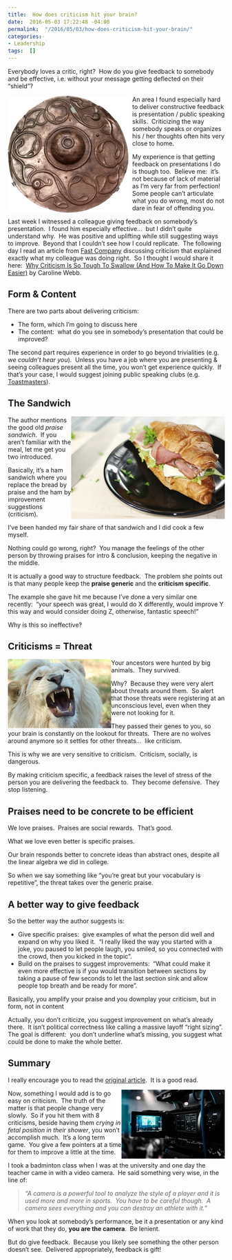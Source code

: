 ```yaml
---
title:  How does criticism hit your brain?
date:  2016-05-03 17:22:48 -04:00
permalink:  "/2016/05/03/how-does-criticism-hit-your-brain/"
categories:
- Leadership
tags:  []
---
```

<p>Everybody loves a critic, right?&nbsp; How do you give feedback to somebody and be effective, i.e. without your message getting deflected on their “shield”?</p> <p><a href="assets/2016/5/how-does-criticism-hit-your-brain/280px-wandsworth_shield1.png"><img title="280px-Wandsworth_Shield[1]" style="border-top:0;border-right:0;background-image:none;border-bottom:0;float:left;padding-top:0;padding-left:0;border-left:0;margin:0 9px 0 0;display:inline;padding-right:0;" border="0" alt="280px-Wandsworth_Shield[1]" src="assets/2016/5/how-does-criticism-hit-your-brain/280px-wandsworth_shield1_thumb.png" width="280" align="left" height="271"/></a></p> <p>An area I found especially hard to deliver constructive feedback is presentation / public speaking skills.&nbsp; Criticizing the way somebody speaks or organizes his / her thoughts often hits very close to home.</p> <p>My experience is that getting feedback on presentations I do is though too.&nbsp; Believe me:&nbsp; it’s not because of lack of material as I’m very far from perfection!&nbsp; Some people can’t articulate what you do wrong, most do not dare in fear of offending you.</p> <p>Last week I witnessed a colleague giving feedback on somebody’s presentation.&nbsp; I found him especially effective…&nbsp; but I didn’t quite understand why.&nbsp; He was positive and uplifting while still suggesting ways to improve.&nbsp; Beyond that I couldn’t see how I could replicate.&nbsp; The following day I read an article from <a href="http://www.fastcompany.com" target="_blank">Fast Company</a> discussing criticism that explained exactly what my colleague was doing right.&nbsp; So I thought I would share it here:&nbsp; <a href="http://www.fastcompany.com/3058834/why-sweetening-your-criticism-with-compliments-makes-everything-worse" target="_blank">Why Criticism Is So Tough To Swallow (And How To Make It Go Down Easier)</a> by Caroline Webb.</p> <h2>Form &amp; Content</h2> <p>There are two parts about delivering criticism:</p> <ul> <li>The form, which I’m going to discuss here</li> <li>The content:&nbsp; what do you see in somebody’s presentation that could be improved?</li></ul> <p>The second part requires experience in order to go beyond trivialities (e.g. <em>we couldn’t hear you</em>).&nbsp; Unless you have a job where you are presenting &amp; seeing colleagues present all the time, you won’t get experience quickly.&nbsp; If that’s your case, I would suggest joining public speaking clubs (e.g. <a href="http://www.toastmasters.org/" target="_blank">Toastmasters</a>).</p> <h2>The Sandwich</h2> <p><a href="assets/2016/5/how-does-criticism-hit-your-brain/pexels-photo1.jpg"><img title="pexels-photo[1]" style="border-top:0;border-right:0;background-image:none;border-bottom:0;float:right;padding-top:0;padding-left:0;border-left:0;display:inline;padding-right:0;" border="0" alt="pexels-photo[1]" src="assets/2016/5/how-does-criticism-hit-your-brain/pexels-photo1_thumb.jpg" width="357" align="right" height="238"/></a></p> <p>The author mentions the good old <em>praise sandwich</em>.&nbsp; If you aren’t familiar with the meal, let me get you two introduced.</p> <p>Basically, it’s a ham sandwich where you replace the bread by praise and the ham by improvement suggestions (criticism).</p> <p>I’ve been handed my fair share of that sandwich and I did cook a few myself.</p> <p>Nothing could go wrong, right?&nbsp; You manage the feelings of the other person by throwing praises for intro &amp; conclusion, keeping the negative in the middle.</p> <p>It is actually a good way to structure feedback.&nbsp; The problem she points out is that many people keep the <strong>praise generic </strong>and the <strong>criticism specific</strong>.</p> <p>The example she gave hit me because I’ve done a very similar one recently:&nbsp; “your speech was great, I would do X differently, would improve Y this way and would consider doing Z, otherwise, fantastic speech!”</p> <p>Why is this so ineffective?</p> <h2>Criticisms = Threat</h2> <p><a href="assets/2016/5/how-does-criticism-hit-your-brain/pexels-photo-684211.jpg"><img title="pexels-photo-68421[1]" style="border-top:0;border-right:0;background-image:none;border-bottom:0;float:left;padding-top:0;padding-left:0;border-left:0;display:inline;padding-right:0;" border="0" alt="pexels-photo-68421[1]" src="assets/2016/5/how-does-criticism-hit-your-brain/pexels-photo-684211_thumb.jpg" width="240" align="left" height="160"/></a>Your ancestors were hunted by big animals.&nbsp; They survived.</p> <p>Why?&nbsp; Because they were very alert about threats around them.&nbsp; So alert that those threats were registering at an unconscious level, even when they were not looking for it.</p> <p>They passed their genes to you, so your brain is constantly on the lookout for threats.&nbsp; There are no wolves around anymore so it settles for other threats…&nbsp; like criticism.</p> <p>This is why we are very sensitive to criticism.&nbsp; Criticism, socially, is dangerous.</p> <p>By making criticism specific, a feedback raises the level of stress of the person you are delivering the feedback to.&nbsp; They become defensive.&nbsp; They stop listening.</p> <h2>Praises need to be concrete to be efficient</h2>  <p>We love praises.&nbsp; Praises are social rewards.&nbsp; That’s good.</p> <p>What we love even better is specific praises.</p> <p>Our brain responds better to concrete ideas than abstract ones, despite all the linear algebra we did in college.</p> <p>So when we say something like “you’re great but your vocabulary is repetitive”, the threat takes over the generic praise.</p> <h2>A better way to give feedback</h2> <p>So the better way the author suggests is:</p> <ul> <li>Give specific praises:&nbsp; give examples of what the person did well and expand on why you liked it.&nbsp; “I really liked the way you started with a joke, you paused to let people laugh, you smiled, so you connected with the crowd, then you kicked in the topic”.</li> <li>Build on the praises to suggest improvements:&nbsp; “What could make it even more effective is if you would transition between sections by taking a pause of few seconds to let the last section sink and allow people top breath and be ready for more”.</li></ul> <p>Basically, you amplify your praise and you downplay your criticism, but in form, not in content</p> <p>Actually, you don’t criticize, you suggest improvement on what’s already there.&nbsp; It isn’t political correctness like calling a massive layoff “right sizing”.&nbsp; The goal is different:&nbsp; you don’t underline what’s missing, you suggest what could be done to make the whole better.</p> <h2>Summary</h2> <p>I really encourage you to read the <a href="http://www.fastcompany.com/3058834/why-sweetening-your-criticism-with-compliments-makes-everything-worse" target="_blank">original article</a>.&nbsp; It is a good read.</p> <p><a href="assets/2016/5/how-does-criticism-hit-your-brain/pexels-photo-661341.jpg"><img title="SAMSUNG CSC" style="border-top:0;border-right:0;background-image:none;border-bottom:0;float:right;padding-top:0;padding-left:0;border-left:0;display:inline;padding-right:0;" border="0" alt="SAMSUNG CSC" src="assets/2016/5/how-does-criticism-hit-your-brain/pexels-photo-661341_thumb.jpg" width="240" align="right" height="160"/></a>Now, something I would add is to go easy on criticism.&nbsp; The truth of the matter is that people change very slowly.&nbsp; So if you hit them with 8 criticisms, beside having them <em>crying in fetal position in their shower</em>, you won’t accomplish much.&nbsp; It’s a long term game.&nbsp; You give a few pointers at a time for them to improve a little at the time.</p> <p>I took a badminton class when I was at the university and one day the teacher came in with a video camera.&nbsp; He said something very wise, in the line of:</p> <blockquote> <p><em>“A camera is a powerful tool to analyze the style of a player and it is used more and more in sports.&nbsp; You have to be careful though.&nbsp; A camera sees everything and you can destroy an athlete with it.”</em></p></blockquote> <p>When you look at somebody’s performance, be it a presentation or any kind of work that they do, <strong>you are the camera</strong>.&nbsp; Be lenient.</p> <p>But do give feedback.&nbsp; Because you likely see something the other person doesn’t see.&nbsp; Delivered appropriately, feedback is gift!</p>